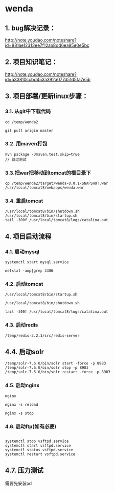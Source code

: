 # wenda
## 1. bug解决记录：
http://note.youdao.com/noteshare?id=881ae12313ee7f12ab8dd6ea95e0e5bc

## 2. 项目知识笔记：
http://note.youdao.com/noteshare?id=a33810ccbd453a392a077d51d5fa7e5b
## 3. 项目部署/更新linux步骤：

### 3.1. 从git中下载代码
```
cd /temp/wenda2

git pull origin master
```
### 3.2. 用maven打包

```
mvn package -Dmaven.test.skip=true
// 跳过测试
```
### 3.3.把war把移动到tomcat的根目录下
```
cp /temp/wenda2/target/wenda-0.0.1-SNAPSHOT.war /usr/local/tomcat8/webapps/wenda.war
```

### 3.4. 重启tomcat
```
/usr/local/tomcat8/bin/shutdown.sh
/usr/local/tomcat8/bin/startup.sh
tail -300f /usr/local/tomcat8/logs/catalina.out
```

## 4. 项目启动流程
### 4.1. 启动mysql
```
systemctl start mysql.service
```

```
netstat -anp|grep 3306
```
### 4.2. 启动tomcat
```
/usr/local/tomcat8/bin/startup.sh

/usr/local/tomcat8/bin/shutdown.sh

tail -300f /usr/local/tomcat8/logs/catalina.out
```
### 4.3. 启动redis
```
/temp/redis-3.2.1/src/redis-server
```
## 4.4. 启动solr
```
/temp/solr-7.6.0/bin/solr start -force -p 8983
/temp/solr-7.6.0/bin/solr stop -p 8983
/temp/solr-7.6.0/bin/solr restart -force -p 8983
```

### 4.5. 启动nginx

```
nginx

nginx -s reload

nginx -s stop
```

### 4.6. 启动ftp(如有必要)
```

systemctl stop vsftpd.service
systemctl start vsftpd.service
systemctl status vsftpd.service
systemctl restart vsftpd.service

```
## 4.7. 压力测试
需要先安装pd